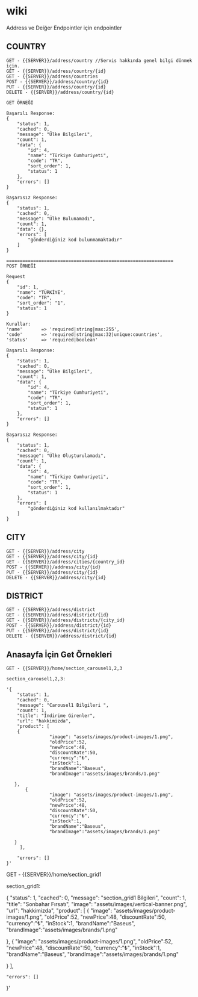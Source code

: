 # wiki
Address ve Deiğer Endpointler için endpointler
## COUNTRY
~~~
GET - {{SERVER}}/address/country //Servis hakkında genel bilgi dönmek için.
GET - {{SERVER}}/address/country/{id}
GET - {{SERVER}}/address/countries
POST - {{SERVER}}/address/country/{id}
PUT - {{SERVER}}/address/country/{id}
DELETE - {{SERVER}}/address/country/{id}

GET ÖRNEĞİ

Başarılı Response:
{
    "status": 1,
    "cached": 0,
    "message": "Ülke Bilgileri",
    "count": 1,
    "data": {
        "id": 4,
        "name": "Türkiye Cumhuriyeti",
        "code": "TR",
        "sort_order": 1,
        "status": 1
    },
    "errors": []
}

Başarısız Response:
{
    "status": 1,
    "cached": 0,
    "message": "Ülke Bulunamadı",
    "count": 1,
    "data": {},
    "errors": [
        "gönderdiğiniz kod bulunmamaktadır"
    ]
}

==============================================================
POST ÖRNEĞİ

Request
{
    "id": 1,
    "name": "TÜRKİYE",
    "code": "TR",
    "sort_order": "1",
    "status": 1
}

Kurallar:
'name'       => 'required|string|max:255',
'code'       => 'required|string|max:32|unique:countries',
'status'     => 'required|boolean'

Başarılı Response:
{
    "status": 1,
    "cached": 0,
    "message": "Ülke Bilgileri",
    "count": 1,
    "data": {
        "id": 4,
        "name": "Türkiye Cumhuriyeti",
        "code": "TR",
        "sort_order": 1,
        "status": 1
    },
    "errors": []
}

Başarısız Response:
{
    "status": 1,
    "cached": 0,
    "message": "Ülke Oluşturulamadı",
    "count": 1,
    "data": {
        "id": 4,
        "name": "Türkiye Cumhuriyeti",
        "code": "TR",
        "sort_order": 1,
        "status": 1
    },
    "errors": [
        "gönderdiğiniz kod kullanılmaktadır"
    ]
}
~~~
## CITY
~~~
GET - {{SERVER}}/address/city
GET - {{SERVER}}/address/city/{id}
GET - {{SERVER}}/address/cities/{country_id}
POST - {{SERVER}}/address/city/{id}
PUT - {{SERVER}}/address/city/{id}
DELETE - {{SERVER}}/address/city/{id}
~~~
## DISTRICT
~~~
GET - {{SERVER}}/address/district
GET - {{SERVER}}/address/district/{id}
GET - {{SERVER}}/address/districts/{city_id}
POST - {{SERVER}}/address/district/{id}
PUT - {{SERVER}}/address/district/{id}
DELETE - {{SERVER}}/address/district/{id}
~~~
## Anasayfa İçin Get Örnekleri
~~~
GET - {{SERVER}}/home/section_carousel1,2,3

section_carousel1,2,3:

'{
    "status": 1,
    "cached": 0,
    "message": "Carousel1 Bilgileri ",
    "count": 1,
    "title": "İndirime Girenler",
    "url": "hakkimizda",
    "product": [
    {
                "image": "assets/images/product-images/1.png",
                "oldPrice":52,
                "newPrice":48,
                "discountRate":50,
                "currency":"₺",
                "inStock":1,
                "brandName":"Baseus",
                "brandImage":"assets/images/brands/1.png"
                
   }, 
       {
                "image": "assets/images/product-images/1.png",
                "oldPrice":52,
                "newPrice":48,
                "discountRate":50,
                "currency":"₺",
                "inStock":1,
                "brandName":"Baseus",
                "brandImage":"assets/images/brands/1.png"
                
   }
     ],
    
    "errors": []
}'

~~~
GET - {{SERVER}}/home/section_grid1

section_grid1:

{
        "status": 1,
    "cached": 0,
    "message": "section_grid1 Bilgileri",
    "count": 1,
    "title": "Sonbahar Fırsatı",
    "image": "assets/images/vertical-banner.png",
    "url": "hakkimizda",
    "product": [
    {
                "image": "assets/images/product-images/1.png",
                "oldPrice":52,
                "newPrice":48,
                "discountRate":50,
                "currency":"₺",
                "inStock":1,
                "brandName":"Baseus",
                "brandImage":"assets/images/brands/1.png"
                
   }, 
       {
                "image": "assets/images/product-images/1.png",
                "oldPrice":52,
                "newPrice":48,
                "discountRate":50,
                "currency":"₺",
                "inStock":1,
                "brandName":"Baseus",
                "brandImage":"assets/images/brands/1.png"
               
   }
     ],
    
    "errors": []
}'

~~~


